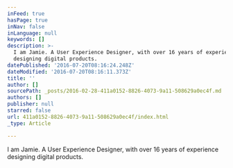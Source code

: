 ```yaml
---
inFeed: true
hasPage: true
inNav: false
inLanguage: null
keywords: []
description: >-
  I am Jamie. A User Experience Designer, with over 16 years of experience
  designing digital products.
datePublished: '2016-07-20T08:16:24.248Z'
dateModified: '2016-07-20T08:16:11.373Z'
title: ''
author: []
sourcePath: _posts/2016-02-28-411a0152-8826-4073-9a11-508629a0ec4f.md
authors: []
publisher: null
starred: false
url: 411a0152-8826-4073-9a11-508629a0ec4f/index.html
_type: Article

---
```

I am Jamie. A User Experience Designer, with over 16 years of experience designing digital products.